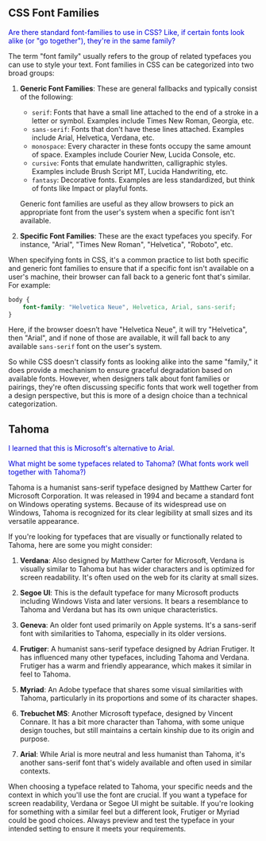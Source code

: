 ## CSS Font Families

<span style="color:#0000dd;">Are there standard font-families to use in CSS?  Like, if certain fonts look alike (or "go together"), they're in the same family?</span>

The term "font family" usually refers to the group of related typefaces you can use to style your text. Font families in CSS can be categorized into two broad groups:

1. **Generic Font Families**: These are general fallbacks and typically consist of the following:

    - `serif`: Fonts that have a small line attached to the end of a stroke in a letter or symbol. Examples include Times New Roman, Georgia, etc.
    - `sans-serif`: Fonts that don't have these lines attached. Examples include Arial, Helvetica, Verdana, etc.
    - `monospace`: Every character in these fonts occupy the same amount of space. Examples include Courier New, Lucida Console, etc.
    - `cursive`: Fonts that emulate handwritten, calligraphic styles. Examples include Brush Script MT, Lucida Handwriting, etc.
    - `fantasy`: Decorative fonts. Examples are less standardized, but think of fonts like Impact or playful fonts.
    
    Generic font families are useful as they allow browsers to pick an appropriate font from the user's system when a specific font isn't available.

2. **Specific Font Families**: These are the exact typefaces you specify. For instance, "Arial", "Times New Roman", "Helvetica", "Roboto", etc.

When specifying fonts in CSS, it's a common practice to list both specific and generic font families to ensure that if a specific font isn't available on a user's machine, their browser can fall back to a generic font that's similar. For example:

```css
body {
    font-family: "Helvetica Neue", Helvetica, Arial, sans-serif;
}
```

Here, if the browser doesn’t have "Helvetica Neue", it will try "Helvetica", then "Arial", and if none of those are available, it will fall back to any available `sans-serif` font on the user's system.

So while CSS doesn't classify fonts as looking alike into the same "family," it does provide a mechanism to ensure graceful degradation based on available fonts. However, when designers talk about font families or pairings, they're often discussing specific fonts that work well together from a design perspective, but this is more of a design choice than a technical categorization.

## Tahoma

<span style="color:#0000dd;">I learned that this is Microsoft's alternative to Arial.</span>

<span style="color:#0000dd;">What might be some typefaces related to Tahoma? (What fonts work well together with Tahoma?)</span>

Tahoma is a humanist sans-serif typeface designed by Matthew Carter for Microsoft Corporation. It was released in 1994 and became a standard font on Windows operating systems. Because of its widespread use on Windows, Tahoma is recognized for its clear legibility at small sizes and its versatile appearance.

If you're looking for typefaces that are visually or functionally related to Tahoma, here are some you might consider:

1. **Verdana**: Also designed by Matthew Carter for Microsoft, Verdana is visually similar to Tahoma but has wider characters and is optimized for screen readability. It's often used on the web for its clarity at small sizes.

2. **Segoe UI**: This is the default typeface for many Microsoft products including Windows Vista and later versions. It bears a resemblance to Tahoma and Verdana but has its own unique characteristics.

3. **Geneva**: An older font used primarily on Apple systems. It's a sans-serif font with similarities to Tahoma, especially in its older versions.

4. **Frutiger**: A humanist sans-serif typeface designed by Adrian Frutiger. It has influenced many other typefaces, including Tahoma and Verdana. Frutiger has a warm and friendly appearance, which makes it similar in feel to Tahoma.

5. **Myriad**: An Adobe typeface that shares some visual similarities with Tahoma, particularly in its proportions and some of its character shapes.

6. **Trebuchet MS**: Another Microsoft typeface, designed by Vincent Connare. It has a bit more character than Tahoma, with some unique design touches, but still maintains a certain kinship due to its origin and purpose.

7. **Arial**: While Arial is more neutral and less humanist than Tahoma, it's another sans-serif font that's widely available and often used in similar contexts.

When choosing a typeface related to Tahoma, your specific needs and the context in which you'll use the font are crucial. If you want a typeface for screen readability, Verdana or Segoe UI might be suitable. If you're looking for something with a similar feel but a different look, Frutiger or Myriad could be good choices. Always preview and test the typeface in your intended setting to ensure it meets your requirements.

<br>
